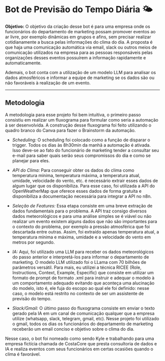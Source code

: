 # Bot de Previsão do Tempo Diária 🌤️

**Objetivo:** O objetivo da criação desse bot é para uma empresa onde os funcionários do departamento de marketing possam promover eventos ao ar livre, por exemplo dinâmicas em grupos e afins, sem precisar realizar cotidianamente a busca pelas informações do clima do dia. A proposta é que haja uma 
comunicação automática via email, slack ou outros meios de comunicação utilizados na empresa para as pessoas responsáveis pelas organizações desses eventos possuírem a informação rapidamente e automaticamente.

Ademais, o bot conta com a utilização de um modelo LLM para analisar os dados atmosféricos e informar a equipe de marketing se os dados são ou não favoráveis à realização de um evento.

****

## Metodologia

A metodologia para esse projeto foi bem intuitiva, o primeiro passo consistiu em realizar um fluxograma para formular como seria a automação à ser desenvolvida. A construção desse fluxograma foi feito utilizando o quadro branco do Canva para fazer o Brainstorm da automação.

- *Scheduling:* O scheduling foi colocado como a função de disparar o trigger. Todos os dias às 8h30min da manhã a automação é ativada. Isso deve-se ao fato do funcionário de marketing tender a consultar seu e-mail para saber quais serão seus compromissos do dia e como se planejar para eles.

- *API do Clima:* Para conseguir obter os dados do clima como temperatura mínima, temperatura máxima, a temperatura atual, umidade, velocidade do vento, etc. é necessário extrair esses dados de algum lugar que os disponibiliza. Para esse caso, foi utilizada a API do OpenWeatherMap que oferece
esses dados de forma gratuita e disponibiliza a documentação necessária para integrar a API no n8n.

- *Seleção de Features:* Essa etapa consiste em uma breve extração de dados fundamentais para o problema. A API traz consigo diversos dados meteorológicos e para uma análise simples se é viável ou não realizar um evento existem alguns dados que não são importantes para o contexto do problema,
por exemplo a pressão atmosférica que foi descartada entre outras. Assim, foi extraído apenas temperatura atual, a temperatura mínima e máxima, umidade e a velocidade do vento em metros por segundo.

- *IA:* Aqui, foi utilizado uma LLM para receber os dados meteorológicos do passo anterior e interpretá-los para informar o departamento de marketing. O modelo LLM utilizado foi o LLama com 70 bilhões de parâmetros versátil. Para mais, eu utilizei a técnica RICEE (Role, Instructions, Context, Example,
Especific) que consiste em utilizar um formato de prompt de formato .xml para instruir e adequar o modelo à um comportamento adequado evitando que aconteça uma alucinação do modelo, isto é, ele fuja do escopo ao qual ele foi definido: nesse caso, o modelo está restrito no contexto de ser um assistente
de previsão do tempo.

- *Slack/Gmail:* O último passo do fluxograma consiste em enviar o texto gerado pela IA em um canal de comunicação qualquer que a empresa utilize (whatsapp, slack, telegram, gmail, etc). Nesse projeto foi utilizado o gmail, todos os dias os funcionários do departamento de marketing receberão um
email conciso e objetivo sobre o clima do dia.

Nesse caso, o bot foi nomeado como sendo Kyle e trabalhando para uma empresa fictícia chamada de CostaCore que presta consultoria de dados e IA e realiza eventos com seus funcionários em certas ocasiões quando o clima é favorável.
